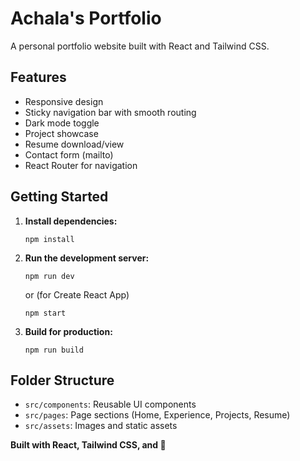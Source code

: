 # Achala's Portfolio

A personal portfolio website built with React and Tailwind CSS.

## Features

- Responsive design
- Sticky navigation bar with smooth routing
- Dark mode toggle
- Project showcase
- Resume download/view
- Contact form (mailto)
- React Router for navigation

## Getting Started

1. **Install dependencies:**
     ```
     npm install
     ```

2. **Run the development server:**
     ```
     npm run dev
     ```
     or (for Create React App)
     ```
     npm start
     ```

3. **Build for production:**
     ```
     npm run build
     ```

## Folder Structure

- `src/components`: Reusable UI components
- `src/pages`: Page sections (Home, Experience, Projects, Resume)
- `src/assets`: Images and static assets


**Built with React, Tailwind CSS, and 💙**
